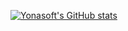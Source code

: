 [![Yonasoft's GitHub stats](https://github-readme-stats.vercel.app/api/top-langs/?username=yonasoft)](https://github.com/yonasoft/github-readme-stats)
